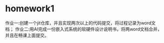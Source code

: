 # homework1
作业一:创建一个jit仓库，并且实现两次以上的代码提交，将过程记录为word文档；
作业二:用AI完成一份嵌入式系统的软硬件设计说明书，将两word文档合并，并且在畅课上面提交。